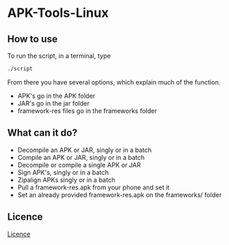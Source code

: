 # APK-Tools-Linux

## How to use

To run the script, in a terminal, type 
```Bash
./script
```

From there you have several options, which explain much of the function. 

 - APK's go in the APK folder
 - JAR's go in the jar folder
 - framework-res files go in the frameworks folder

## What can it do?

- Decompile an APK or JAR, singly or in a batch
- Compile an APK or JAR, singly or in a batch
- Decompile or compile a single APK or JAR
- Sign APK's, singly or in a batch
- Zipalign APKs singly or in a batch
- Pull a framework-res.apk from your phone and set it
- Set an already provided framework-res.apk on the frameworks/ folder

## Licence

[Licence](LICENCE)